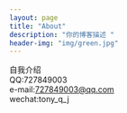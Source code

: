 ```yaml
---
layout: page
title: "About"
description: "你的博客描述 " 
header-img: "img/green.jpg"
---
```


自我介绍  
QQ:727849003  
e-mail:727849003@qq.com  
wechat:tony_q_j





